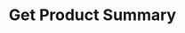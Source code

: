 ---
title: Get Product Summary
excerpt: Retrieve the product summary by product id and version
api:
  file: openapi-external-b2c.yaml
  operationId: GetProductVersionSummaryV2
hidden: false
---